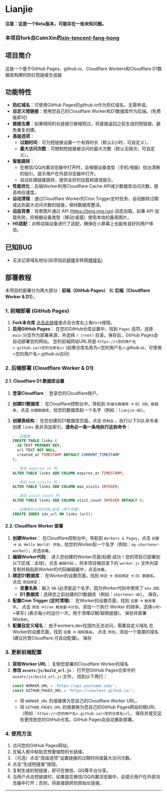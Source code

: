 # Lianjie
**注意：这是一个Beta版本，可能存在一些未知问题。**

### 本项目fork自CalmXin的[xin-tencent-fang-hong](https://github.com/CalmXin/xin-tencent-fang-hong)
## 项目简介
这是一个基于GitHub Pages、github.io、Cloudflare Workers和Cloudflare D1数据库构建的防红短链接生成器

## 功能特性
- **防红域名**：可使用GitHub Pages的github.io作为防红域名，无需申请。
- **自定义短链接**：使用您自己的Cloudflare Worker和D1数据库作为后端。(免费版即可)
- **链接去重**：如果相同的长链接已被缩短过，将直接返回之前生成的短链接，避免重复创建。
- **高级选项**：
    - **过期时间**：可为短链接设置一个有效时长（默认2小时，可自定义）。
    - **最大访问次数**：可限制短链接被访问的最大次数（默认无限次，可自定义）。
- **智能跳转**：
    - 在微信/QQ内置浏览器中打开时，会根据设备类型（手机/电脑）给出清晰的指引，提示用户在外部浏览器中打开。
    - 自动处理链接跳转，提供友好的加载和错误提示。
- **性能优化**：后端Worker利用Cloudflare Cache API减少数据库访问次数，提高响应速度。
- **自动清理**：通过Cloudflare Worker的Cron Trigger定时任务，自动删除过期或达到最大访问次数的链接，保持数据库整洁。
- **动态背景**：背景图片通过 API (https://bing.img.run) 动态加载。如果 API 加载失败，将根据设备类型（移动/桌面）使用本地的备用图片。
- **H5适配**：对移动端设备进行了适配，确保在小屏幕上也能有良好的用户体验。
## 已知BUG
- 无法记录域名地址(如添加此[链接](https://blog.yxc.us.kg/posts/hallo)会转跳[根域名](https://blog.yxc.us.kg/))
## 部署教程

本项目的部署分为两大部分：**前端（GitHub Pages）** 和 **后端（Cloudflare Worker & D1）**。

### 1. 前端部署 (GitHub Pages)
1. **Fork本仓库** [点击此链接](https://github.com/soarnext/lianjie/fork)或点击仓库右上角`Fork`按钮。
2.  **启用GitHub Pages**：
    在您的GitHub仓库设置中，找到 `Pages` 选项，选择 `main` 分支作为部署来源，并选择 `/ (root)` 目录。保存后，GitHub Pages会自动部署您的网站。
    您的前端网站URL将是 `https://<您的用户名>.github.io/<您的仓库名>/` (如果仓库名称为<您的用户名>.github.io，可使用<您的用户名>.github.io访问) 

### 2. 后端部署 (Cloudflare Worker & D1)

#### 2.1. Cloudflare D1 数据库设置

1.  **登录Cloudflare**：
    登录您的Cloudflare账户。
2.  **创建D1数据库**：
    在Cloudflare控制台中，导航到 `存储与数据库` -> `D1 SQL 数据库`，点击 `创建数据库`，给您的数据库起一个名字（例如：`lianjie-db`）。
3.  **创建表结构**：
    在您创建的D1数据库页面，点击 `控制台` ，执行以下SQL命令来创建 `links` 表并添加索引。**请务必一条一条地执行这些命令**：

    ```sql
    -- 创建表
    CREATE TABLE links (
      id TEXT PRIMARY KEY,
      url TEXT NOT NULL,
      created_at TIMESTAMP DEFAULT CURRENT_TIMESTAMP
    );

    -- 添加 expires_at 列
    ALTER TABLE links ADD COLUMN expires_at TIMESTAMP;

    -- 添加 max_visits 列
    ALTER TABLE links ADD COLUMN max_visits INTEGER;

    -- 添加 visit_count 列
    ALTER TABLE links ADD COLUMN visit_count INTEGER DEFAULT 0;

    -- 创建索引以优化URL查询（用于去重）
    CREATE INDEX idx_url ON links (url);
    ```

#### 2.2. Cloudflare Worker 部署

1.  **创建Worker**：
    在Cloudflare控制台中，导航到 `Workers & Pages`，点击 `创建` -> `从 Hello World! 开始`，给您的Worker起一个名字（例如：`my-shortener-worker`），点击`部署`。
2.  **编辑Worker代码**：
    进入您创建的Worker页面(标题:成功！您的项目已部署到以下区域：全球)，点击 `编辑代码` ，将本项目根目录下的 `worker.js` 文件内容复制并粘贴到Worker的代码编辑器中，点击`部署`。
3.  **绑定D1数据库**：
    在Worker的设置页面，找到 `绑定` -> `添加绑定` -> `D1 数据库`。
    点击 `添加绑定`：
    -   **变量名称**：输入 `DB` (必须是这个名字，因为Worker代码中使用了 `env.DB`)
    -   **D1 数据库**：选择您之前创建的D1数据库（例如：`shortener-db`）。
    保存。
4.  **配置Cron Trigger (定时清理)**：
    在Worker的设置页面，找到 `设置` -> `触发事件`。
    点击 `添加` ->`Cron 触发器`->`计划`，添加一个执行 Worker 的频率，选择`小时`->填写`1` (表示每小时运行一次，用于清理过期/超限链接)。
    保存并部署Worker。
5. **配置自定义域名**：
   由于workers.dev在国内无法访问，需要自定义域名
   在Worker的设置页面，找到 `设置` -> `域和路由`。
   点击 `添加`，添加一个直接的域名(建议托管Cloudflare,可自动配置)。
   保存 

### 3. 更新前端配置

1.  **获取Worker URL**：
    复制您部署的Cloudflare Worker的域名
2.  **修改 `assets/js/build_url.js`**：
    打开您GitHub Pages仓库中的 `assets/js/build_url.js` 文件。
    找到以下两行：
    ```javascript
    const WORKER_URL = 'https://api.yourname.com/';
    const GITHUB_PAGES_URL = 'https://soarnext.github.io/';
    ```
    -   将 `WORKER_URL` 的值替换为您自己的Cloudflare Worker URL。
    -   将 `GITHUB_PAGES_URL` 的值替换为您自己的GitHub Pages网站的根URL（例如：`https://<您的用户名>.github.io/<您的仓库名>/`）。
    保存并提交这些更改到您的GitHub仓库。GitHub Pages会自动重新部署。

### 4. 使用方法

1.  访问您的GitHub Pages网站。
2.  在输入框中粘贴您想要缩短的长链接。
3.  （可选）点击“高级选项”设置链接的过期时间或最大访问次数。
4.  点击“生成短链接”按钮。
5.  复制生成的短链接，即可在微信、QQ等平台分享。
6.  当用户点击短链接时，如果是在微信/QQ内置浏览器中，会提示用户在外部浏览器中打开；否则，将直接跳转到原始长链接。

---
